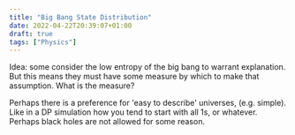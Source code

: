 ```yaml
---
title: "Big Bang State Distribution"
date: 2022-04-22T20:39:07+01:00
draft: true
tags: ["Physics"]
---
```


Idea: some consider the low entropy of the big bang to warrant explanation.
But this means they must have some measure by which to make that assumption. What is the measure?

Perhaps there is a preference for 'easy to describe' universes, (e.g. simple).
Like in a DP simulation how you tend to start with all 1s, or whatever.
Perhaps black holes are not allowed for some reason.
